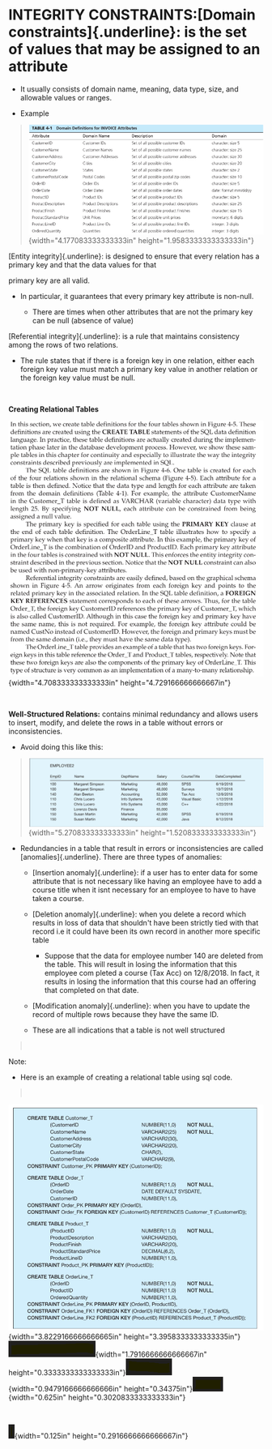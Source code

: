 # INTEGRITY CONSTRAINTS:[Domain constraints]{.underline}: is the set of values that may be assigned to an attribute

-   It usually consists of domain name, meaning, data type, size, and allowable values or ranges.

-   Example

> ![](media/INTEGRITY-CONSTRAINTS--image1.png){width="4.177083333333333in" height="1.9583333333333333in"}

[Entity integrity]{.underline}: is designed to ensure that every relation has a primary key and that the data values for that

primary key are all valid.

-   In particular, it guarantees that every primary key attribute is non-null.

    -   There are times when other attributes that are not the primary key can be null (absence of value)

[Referential integrity]{.underline}: is a rule that maintains consistency among the rows of two relations.

-   The rule states that if there is a foreign key in one relation, either each foreign key value must match a primary key value in another relation or the foreign key value must be null.

 

**Creating Relational Tables**

![](media/INTEGRITY-CONSTRAINTS--image2.png){width="4.708333333333333in" height="4.729166666666667in"}

 

**Well-Structured Relations:** contains minimal redundancy and allows users to insert, modify, and delete the rows in a table without errors or inconsistencies.

-   Avoid doing this like this:

> ![](media/INTEGRITY-CONSTRAINTS--image3.png){width="5.270833333333333in" height="1.5208333333333333in"}

-   Redundancies in a table that result in errors or inconsistencies are called [anomalies]{.underline}. There are three types of anomalies:

    -   [Insertion anomaly]{.underline}: if a user has to enter data for some attribute that is not necessary like having an employee have to add a course title when it isnt necessary for an employee to have to have taken a course.

    -   [Deletion anomaly]{.underline}: when you delete a record which results in loss of data that shouldn't have been strictly tied with that record i.e it could have been its own record in another more specific table

        -   Suppose that the data for employee number 140 are deleted from the table. This will result in losing the information that this employee com pleted a course (Tax Acc) on 12/8/2018. In fact, it results in losing the information that this course had an offering that completed on that date.

    -   [Modification anomaly]{.underline}: when you have to update the record of multiple rows because they have the same ID.

    -   These are all indications that a table is not well structured

>  

Note:

-   Here is an example of creating a relational table using sql code.

>  

![](media/INTEGRITY-CONSTRAINTS--image4.png){width="3.8229166666666665in" height="3.3958333333333335in"}![](media/INTEGRITY-CONSTRAINTS--image5.png){width="1.7916666666666667in" height="0.3333333333333333in"}![](media/INTEGRITY-CONSTRAINTS--image6.png){width="0.9479166666666666in" height="0.34375in"}![](media/INTEGRITY-CONSTRAINTS--image7.png){width="0.625in" height="0.3020833333333333in"}

 

![](media/INTEGRITY-CONSTRAINTS--image8.png){width="0.125in" height="0.2916666666666667in"}








